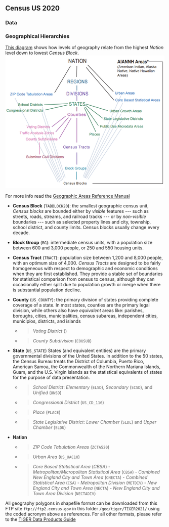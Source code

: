 ## Census US 2020

### Data


### Geographical Hierarchies

[This diagram](https://www2.census.gov/geo/pdfs/reference/geodiagram.pdf) shows how levels of geography relate from the highest *Nation* level down to lowest *Census Block*.
![](standard_hierarchy_census_geographic_entities.png)

For more info read the [Geographic Areas Reference Manual](https://www.census.gov/programs-surveys/geography/guidance/geographic-areas-reference-manual.html)

- **Census Block** (`TABBLOCK20`): the smallest geographic census unit, *Census blocks* are bounded either by *visible* features --- such as streets, roads, streams, and railroad tracks --- or by *non-visible* boundaries --- such as selected property lines and city, township, school district, and county limits. Census blocks usually change every decade.

- **Block Group** (`BG`): intermediate census units, with a population size between 600 and 3,000 people, or 250 and 550 housing units.

- **Census Tract** (`TRACT`): population size between 1,200 and 8,000 people, with an optimum size of 4,000. *Census Tracts* are designed to be fairly homogeneous with respect to demographic and economic conditions when they are first established. They provide a stable set of boundaries for statistical comparison from census to census, although they can occasionally either split due to population growth or merge when there is substantial population decline.

- **County** (`US_COUNTY`): the primary division of states providing complete coverage of a state. In most states, counties are the primary legal division, while others also have *equivalent* areas like: parishes, boroughs, cities, municipalities, census subareas, independent cities, municipios, districts, and islands
  - > *Voting District* ()
  - > *County Subdivision* (`COUSUB`)

- **State** (`US_STATE`) States (and equivalent entities) are the primary governmental divisions of the United States. In addition to the 50 states, the Census Bureau treats the District of Columbia, Puerto Rico, American Samoa, the Commonwealth of the Northern Mariana Islands, Guam, and the U.S. Virgin Islands as the statistical equivalents of states for the purpose of data presentation.
  - > *School District*: *Elementary* (`ELSD`), *Secondary* (`SCSD`), and *Unified* (`UNSD`)
  - > *Congressional District* (`US_CD_116`)
  - > *Place* (`PLACE`)
  - > *State Legislative District*: *Lower Chamber* (`SLDL`) and *Upper Chamber* (`SLDU`)

- **Nation** 
  - > *ZIP Code Tabulation Areas* (`ZCTA520`)
  - > *Urban Area* (`US_UAC10`)
  - > *Core Based Statistical Area* (*CBSA*)
        - *Metropolitan/Micropolitan Statistical Area* (`CBSA`)
        - *Combined New England City and Town Area* (`CNECTA`)
        - *Combined Statistical Area* (`CSA`)
        - *Metropolitan Division* (`METDIV`)
        - *New England City and Town Area* (`NECTA`)
        - *New England City and Town Area Division* (`NECTADIV`)

All geography polygons in shapefile format can be downloaded from this FTP site `ftp://ftp2.census.gov` in this folder `/geo/tiger/TIGER2021/` using the coded acronym above as references. For all other formats, please refer to the [TIGER Data Products Guide](https://www.census.gov/programs-surveys/geography/guidance/tiger-data-products-guide.html)
